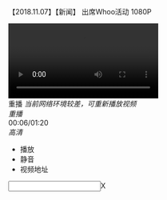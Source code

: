 【2018.11.07】【新闻】 出席Whoo活动 1080P       
<div node-type="common_video_player" video-sources="fluency=http%3A%2F%2Ff.us.sinaimg.cn%2F000SKyyRlx07p24rJs3m01040200oyWs0k010.mp4%3Flabel%3Dmp4_hd%26template%3D852x480.28.0%26Expires%3D1553174109%26ssig%3DWO3X7N0Ndd%26KID%3Dunistore%2Cvideo&amp;480=http%3A%2F%2Ff.us.sinaimg.cn%2F000SKyyRlx07p24rJs3m01040200oyWs0k010.mp4%3Flabel%3Dmp4_hd%26template%3D852x480.28.0%26Expires%3D1553174109%26ssig%3DWO3X7N0Ndd%26KID%3Dunistore%2Cvideo&amp;720=http%3A%2F%2Ff.us.sinaimg.cn%2F001Pftsolx07p24thvkI01040200Hu3d0k010.mp4%3Flabel%3Dmp4_720p%26template%3D1280x720.28.0%26Expires%3D1553174109%26ssig%3D3QWvqEvFlu%26KID%3Dunistore%2Cvideo&amp;qType=720" action-data="type=feedvideo&amp;objectid=1034:4304059868319503&amp;mid=4304060377120518&amp;fnick=%E4%BC%9A%E9%94%99%E6%84%8F%E4%BA%A6%E8%A1%A8%E9%94%99%E6%83%85&amp;uid=3965220781&amp;video_src=%2F%2Ff.us.sinaimg.cn%2F000SKyyRlx07p24rJs3m01040200oyWs0k010.mp4%3Flabel%3Dmp4_hd%26template%3D852x480.28.0%26Expires%3D1553174109%26ssig%3DWO3X7N0Ndd%26KID%3Dunistore%2Cvideo&amp;playerType=proto&amp;cover_img=https%3A%2F%2Fwx4.sinaimg.cn%2Fcrop.0.6.1920.1067%2Fec5877adgy1fx0jlwz3xcj21hc0u07pa.jpg&amp;card_height=2134&amp;card_width=3840&amp;keys=4304059870756574&amp;short_url=http%3A%2F%2Ft.cn%2FEAwoVsy&amp;play_count=249&amp;duration=80&amp;encode_mode=&amp;bitrate=564" action-type="feed_list_third_rend" mediasize="852:480" unique-video="H5_edgno_155317051146418440"><div id="b74c1553170511466" class="WB_h5video hv-s3 ">
    <!-- 缩略图 -->
    <div class="con-1 hv-pos">
        <img src="" alt="" suda-uatrack="key=wb_PC_H5_player&amp;value=vide_thumbnails_click">
    </div>
    <!-- 视频 -->
    <div class="con-2 hv-pos hv-center" suda-uatrack="key=wb_PC_H5_player&amp;value=video_profile_click">
        <video src="//f.us.sinaimg.cn/001Pftsolx07p24thvkI01040200Hu3d0k010.mp4?label=mp4_720p&amp;template=1280x720.28.0&amp;Expires=1553174109&amp;ssig=3QWvqEvFlu&amp;KID=unistore,video" __idm_id__="607589377">
            您的浏览器不支持HTML5
        </video>
    </div>
    <!-- loading -->
    <div class="con-3">
        <div class="box-1">
            <i class="W_loading_big"></i>
            <span>
                <a><i class="hv-icon hv-icon-replay" suda-uatrack="key=wb_PC_H5_player&amp;value=video_fullcreen_replay_click"></i>重播</a>
                <em><i>当前网络环境较差，可重新播放视频</i></em>
            </span>
        </div>
        <div class="box-2">
            <span class="hv-ring">
                <i class="hv-icon hv-icon-play"></i>
            </span>
            <em><a>重播</a></em>
        </div>
        <div class="box-3"><a></a></div>
    </div>
    <!-- 视频信息 -->
    <div class="con-4">
        <div class="opt hv-pos hv-center">
            <div class="opt-7"></div>
            <div class="opt-8"></div>
        </div>
    </div>
    <!-- 进度条 -->
    <div class="con-5">
        <div class="bg hv-pos"></div>
        <div class="tip_vplus"></div>
        <div class="progress-bar">
            <div class="progress-bar-inner"></div>
        </div>
    </div>
    <!-- 操作条 -->
    <div class="con-6">
        <div class="bg hv-pos"></div>
        <div class="tip_vplus"></div>
        <div class="opt hv-pos hv-center">
            <div class="opt-1">
                <a class="hv-icon hv-icon-play"></a>
            </div>
            <div class="opt-2">
                <div class="progress-bar" suda-uatrack="key=wb_PC_H5_player&amp;value=video_bottom_progressbar_click">
                    <div class="progress-bar-cache" style="width: 33.75%;"></div>
                    <div class="progress-bar-inner" style="width: 7.5%;">
                        <span class="hv-ball"></span>
                    </div>
                </div>
            </div>
            <div class="opt-3"><span>00:06/01:20</span></div>
            <div class="opt-9"><!--quality start--><i suda-uatrack="key=wb_PC_H5_player&amp;value=quality_click" action-type="h5_video_qShow" action-data="show=0&amp;qType=720">高清</i><span node-type="h5_video_qMenu" style="display:none"><a suda-uatrack="key=wb_PC_H5_player&amp;value=quality_720p" href="javascript:void(0);" action-type="h5_video_qSelect" action-data="uniqueKey=H5_edgno_155317051146418440&amp;qType=720&amp;src=http%3A%2F%2Ff.us.sinaimg.cn%2F001Pftsolx07p24thvkI01040200Hu3d0k010.mp4%3Flabel%3Dmp4_720p%26template%3D1280x720.28.0%26Expires%3D1553174109%26ssig%3D3QWvqEvFlu%26KID%3Dunistore%2Cvideo">高清</a><a suda-uatrack="key=wb_PC_H5_player&amp;value=quality_480p" href="javascript:void(0);" action-type="h5_video_qSelect" action-data="uniqueKey=H5_edgno_155317051146418440&amp;qType=480&amp;src=http%3A%2F%2Ff.us.sinaimg.cn%2F000SKyyRlx07p24rJs3m01040200oyWs0k010.mp4%3Flabel%3Dmp4_hd%26template%3D852x480.28.0%26Expires%3D1553174109%26ssig%3DWO3X7N0Ndd%26KID%3Dunistore%2Cvideo">标清</a></span><!--quality end--></div>
            <div class="opt-4b">
                <a class="hv-icon hv-icon-volume" suda-uatrack="key=wb_PC_H5_player&amp;value=video_bottom_volume_click"></a>
                <div class="bar-out">
                    <div class="progress-bar" suda-uatrack="key=wb_PC_H5_player&amp;value=video_bottom_volumebar_click">
                        <div class="progress-bar-inner" style="height:0px;">
                            <span class="hv-ball"></span>
                        </div>
                    </div>
                </div>
            </div>
            <div class="opt-5">
                <a class="hv-icon hv-icon-max" suda-uatrack="key=wb_PC_H5_player&amp;value=video_bottom_fullscreen_click"></a>
            </div>
            <div class="opt-6"><i class="hv-logo"></i></div>
        </div>
    </div>
    <!-- 右键层 -->
    <div class="con-7" style="left: 337px; top: 43px;">
        <ul>
            <li><a class="play-right" suda-uatrack="key=wb_PC_H5_player&amp;value=video_menu_pause_click">播放</a></li>
            <li><a class="volume-right" suda-uatrack="key=wb_PC_H5_player&amp;value=video_menu_mute_click">静音</a></li>
            <li><a class="copy-right" suda-uatrack="key=wb_PC_H5_player&amp;value=video_menu_url_click">视频地址</a></li>
        </ul>
    </div>
    <!-- 复制链接层 -->
    <div class="con-8">
        <div class="ipt"><input type="text" readonly="readonly"><a class="W_ficon ficon_close">X</a></div>
    </div>
    <!-- 关注组件 -->
    <div class="con-11 hv-s3-11 hv-s3-11b"></div>
    <!-- 贴片广告 -->
    <div class="con-10 hv-pos"></div>
    <!-- 付费ICON -->
    <div class="con-12a"></div>
    <!-- 付费过渡层 -->
    <div class="con-12b hv-pos hv-center"></div>
</div>
</div>
